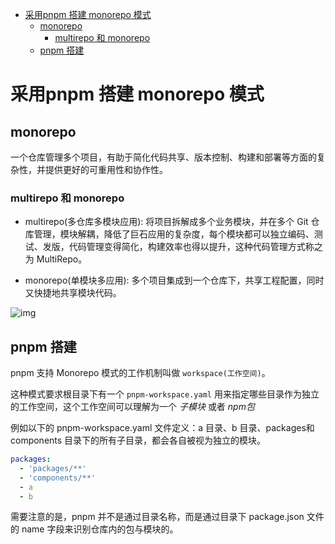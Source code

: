- [采用pnpm 搭建 monorepo 模式](#采用pnpm-搭建-monorepo-模式)
  - [monorepo](#monorepo)
    - [multirepo 和 monorepo](#multirepo-和-monorepo)
  - [pnpm 搭建](#pnpm-搭建)


# 采用pnpm 搭建 monorepo 模式

## monorepo

一个仓库管理多个项目，有助于简化代码共享、版本控制、构建和部署等方面的复杂性，并提供更好的可重用性和协作性。

<!-- https://juejin.cn/post/7215886869199896637?searchId=202310181332272DF3F70E26C96B947D28 -->


### multirepo 和 monorepo

- multirepo(多仓库多模块应用): 将项目拆解成多个业务模块，并在多个 Git 仓库管理，模块解耦，降低了巨石应用的复杂度，每个模块都可以独立编码、测试、发版，代码管理变得简化，构建效率也得以提升，这种代码管理方式称之为 MultiRepo。

- monorepo(单模块多应用): 多个项目集成到一个仓库下，共享工程配置，同时又快捷地共享模块代码。

![img](https://p3-juejin.byteimg.com/tos-cn-i-k3u1fbpfcp/14ba61eb924c4411bc4ff102f8f3f530~tplv-k3u1fbpfcp-jj-mark:3024:0:0:0:q75.awebp)


## pnpm 搭建

pnpm 支持 Monorepo 模式的工作机制叫做 `workspace(工作空间)`。

这种模式要求根目录下有一个 `pnpm-workspace.yaml` 用来指定哪些目录作为独立的工作空间，这个工作空间可以理解为一个 *子模块* 或者 *npm包*

例如以下的 pnpm-workspace.yaml 文件定义：a 目录、b 目录、packages和components 目录下的所有子目录，都会各自被视为独立的模块。

```pnpm-workspace.yaml
packages:
  - 'packages/**'
  - 'components/**'
  - a
  - b
```

需要注意的是，pnpm 并不是通过目录名称，而是通过目录下 package.json 文件的 name 字段来识别仓库内的包与模块的。




